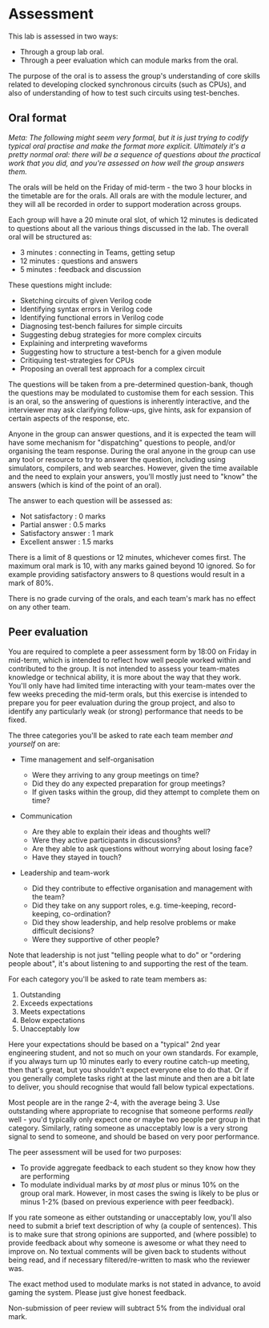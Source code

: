 Assessment
==========

This lab is assessed in two ways:

- Through a group lab oral.
- Through a peer evaluation which can module marks from the oral.

The purpose of the oral is to assess the group's understanding of
core skills related to developing clocked synchronous circuits
(such as CPUs), and also of understanding of how to test such
circuits using test-benches.

Oral format
-----------

_Meta: The following might seem very formal, but it is just trying to_
_codify typical oral practise and make the format more explicit._
_Ultimately it's a pretty normal oral: there will be a sequence of_
_questions about the practical work that you did, and you're assessed_
_on how well the group answers them._

The orals will be held on the Friday of mid-term - the two 3 hour
blocks in the timetable are for the orals. All orals are with
the module lecturer, and they will all be recorded in order to
support moderation across groups.

Each group will have a 20 minute oral slot, of which 12 minutes is
dedicated to questions about all the various things discussed in the
lab. The overall oral will be structured as:

- 3 minutes : connecting in Teams, getting setup
- 12 minutes : questions and answers
- 5 minutes :  feedback and discussion

These questions might include:

- Sketching circuits of given Verilog code
- Identifying syntax errors in Verilog code
- Identifying functional errors in Verilog code
- Diagnosing test-bench failures for simple circuits
- Suggesting debug strategies for more complex circuits
- Explaining and interpreting waveforms
- Suggesting how to structure a test-bench for a given module
- Critiquing test-strategies for CPUs
- Proposing an overall test approach for a complex circuit

The questions will be taken from a pre-determined question-bank,
though the questions may be modulated to customise them for
each session. This is an oral, so the answering of questions is
inherently interactive, and the interviewer may ask clarifying
follow-ups, give hints, ask for expansion of certain aspects 
of the response, etc.

Anyone in the group can answer questions, and it is expected the
team will have some mechanism for "dispatching" questions to
people, and/or organising the team response. During the oral
anyone in the group can use any tool or resource to try to
answer the question, including using simulators, compilers,
and web searches. However, given the time available and the
need to explain your answers, you'll mostly just need to
"know" the answers (which is kind of the point of an oral).

The answer to each question will be assessed as:
- Not satisfactory : 0 marks
- Partial answer : 0.5 marks
- Satisfactory answer : 1 mark
- Excellent answer : 1.5 marks

There is a limit of 8 questions or 12 minutes, whichever comes first.
The maximum oral mark is 10, with any marks gained beyond 10
ignored. So for example providing satisfactory answers to 8 questions
would result in a mark of 80%.

There is no grade curving of the orals, and each team's mark has no effect
on any other team.

Peer evaluation
---------------

You are required to complete a peer assessment form by 18:00 on
Friday in mid-term, which is intended to reflect how well people worked within
and contributed to the group. It is not intended to assess your
team-mates knowledge or technical ability, it is more about the
way that they work. You'll only have had limited time interacting
with your team-mates over the few weeks preceding the mid-term orals,
but this exercise is intended to prepare you for peer evaluation
during the group project, and also to identify any particularly
weak (or strong) performance that needs to be fixed.

The three categories you'll be asked to rate each team member _and yourself_
on are:

- Time management and self-organisation
  - Were they arriving to any group meetings on time?
  - Did they do any expected preparation for group meetings?
  - If given tasks within the group, did they attempt to complete them on time?

- Communication
  - Are they able to explain their ideas and thoughts well?
  - Were they active participants in discussions?
  - Are they able to ask questions without worrying about losing face?
  - Have they stayed in touch?

- Leadership and team-work
  - Did they contribute to effective organisation and management with the team?
  - Did they take on any support roles, e.g. time-keeping, record-keeping, co-ordination?
  - Did they show leadership, and help resolve problems or make difficult decisions?
  - Were they supportive of other people?
  
Note that leadership is not just "telling people what to do" or "ordering people about",
it's about listening to and supporting the rest of the team.

For each category you'll be asked to rate team members as:

1.  Outstanding
2.  Exceeds expectations
3.  Meets expectations
4.  Below expectations
5.  Unacceptably low

Here your expectations should be based on a "typical" 2nd year engineering student, and
not so much on your own standards. For example, if you always turn up 10 minutes early to every
routine catch-up meeting, then that's great, but you shouldn't expect everyone else
to do that. Or if you generally complete tasks right at the last minute and then are
a bit late to deliver, you should recognise that would fall below typical expectations.
   
Most people are in the range 2-4, with the average being 3. Use outstanding where appropriate
to recognise that someone performs _really_ well - you'd typically only expect one or maybe
two people per group in that category. Similarly, rating someone as unacceptably low is
a very strong signal to send to someone, and should be based on very poor performance.

The peer assessment will be used for two purposes:

- To provide aggregate feedback to each student so they know how they are performing
- To modulate individual marks by _at most_ plus or minus 10% on the group oral mark.
    However, in most cases the swing is likely to be plus or minus 1-2% (based on
    previous experience with peer feedback).

If you rate someone as either outstanding or unacceptably low, you'll also need to
submit a brief text description of why (a couple of sentences). This is to make sure that
strong opinions are supported, and (where possible) to provide feedback about why
someone is awesome or what they need to improve on. No textual comments will be
given back to students without being read, and if necessary filtered/re-written
to mask who the reviewer was.

The exact method used to modulate marks is not stated in advance, to avoid gaming
the system. Please just give honest feedback.

Non-submission of peer review will subtract 5% from the individual oral mark.
